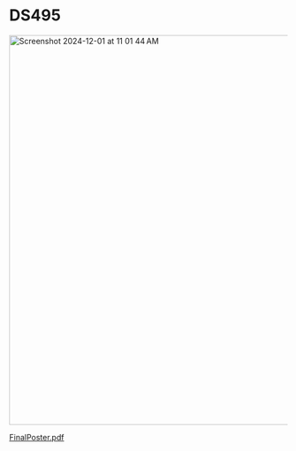 # DS495

<img width="705" alt="Screenshot 2024-12-01 at 11 01 44 AM" src="https://github.com/user-attachments/assets/de3fcc1d-b7a6-4ed4-b2a4-f9a231749aae">


[FinalPoster.pdf](https://github.com/user-attachments/files/17970337/FinalPoster.pdf)
